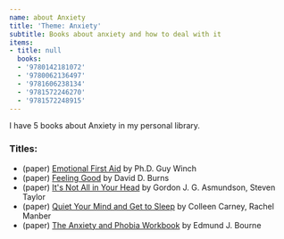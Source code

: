 ```yaml
---
name: about Anxiety
title: 'Theme: Anxiety'
subtitle: Books about anxiety and how to deal with it
items:
- title: null
  books:
  - '9780142181072'
  - '9780062136497'
  - '9781606238134'
  - '9781572246270'
  - '9781572248915'
---
```

I have 5 books about Anxiety in my personal library.

### Titles:
- (paper) [Emotional First Aid](/books/info/9780142181072) by Ph.D. Guy Winch
- (paper) [Feeling Good](/books/info/9780062136497) by David D. Burns
- (paper) [It's Not All in Your Head](/books/info/9781606238134) by Gordon J. G. Asmundson, Steven Taylor
- (paper) [Quiet Your Mind and Get to Sleep](/books/info/9781572246270) by Colleen Carney, Rachel Manber
- (paper) [The Anxiety and Phobia Workbook](/books/info/9781572248915) by Edmund J. Bourne
